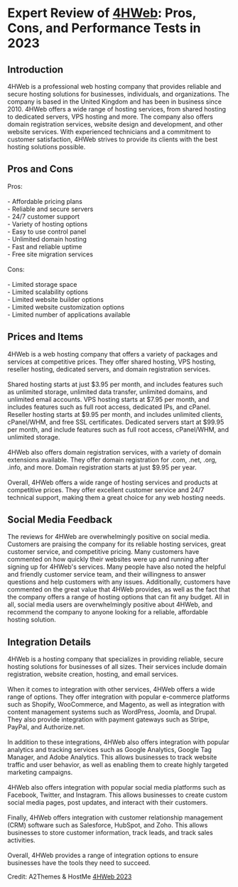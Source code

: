 <h1>Expert Review of <a href="https://a2themes.com/4hweb-reviews">4HWeb</a>: Pros, Cons, and Performance Tests in 2023</h1>
<h2>Introduction</h2>
4HWeb is a professional web hosting company that provides reliable and secure hosting solutions for businesses, individuals, and organizations. The company is based in the United Kingdom and has been in business since 2010. 4HWeb offers a wide range of hosting services, from shared hosting to dedicated servers, VPS hosting and more. The company also offers domain registration services, website design and development, and other website services. With experienced technicians and a commitment to customer satisfaction, 4HWeb strives to provide its clients with the best hosting solutions possible.
<h2>Pros and Cons</h2>
Pros:<br><br>- Affordable pricing plans<br>- Reliable and secure servers<br>- 24/7 customer support<br>- Variety of hosting options<br>- Easy to use control panel<br>- Unlimited domain hosting<br>- Fast and reliable uptime<br>- Free site migration services<br><br>Cons:<br><br>- Limited storage space<br>- Limited scalability options<br>- Limited website builder options<br>- Limited website customization options<br>- Limited number of applications available
<h2>Prices and Items</h2>
4HWeb is a web hosting company that offers a variety of packages and services at competitive prices. They offer shared hosting, VPS hosting, reseller hosting, dedicated servers, and domain registration services. <br><br>Shared hosting starts at just $3.95 per month, and includes features such as unlimited storage, unlimited data transfer, unlimited domains, and unlimited email accounts. VPS hosting starts at $7.95 per month, and includes features such as full root access, dedicated IPs, and cPanel. Reseller hosting starts at $9.95 per month, and includes unlimited clients, cPanel/WHM, and free SSL certificates. Dedicated servers start at $99.95 per month, and include features such as full root access, cPanel/WHM, and unlimited storage.<br><br>4HWeb also offers domain registration services, with a variety of domain extensions available. They offer domain registration for .com, .net, .org, .info, and more. Domain registration starts at just $9.95 per year.<br><br>Overall, 4HWeb offers a wide range of hosting services and products at competitive prices. They offer excellent customer service and 24/7 technical support, making them a great choice for any web hosting needs.
<h2>Social Media Feedback</h2>
The reviews for 4HWeb are overwhelmingly positive on social media. Customers are praising the company for its reliable hosting services, great customer service, and competitive pricing. Many customers have commented on how quickly their websites were up and running after signing up for 4HWeb's services. Many people have also noted the helpful and friendly customer service team, and their willingness to answer questions and help customers with any issues. Additionally, customers have commented on the great value that 4HWeb provides, as well as the fact that the company offers a range of hosting options that can fit any budget. All in all, social media users are overwhelmingly positive about 4HWeb, and recommend the company to anyone looking for a reliable, affordable hosting solution.
<h2>Integration Details</h2>
4HWeb is a hosting company that specializes in providing reliable, secure hosting solutions for businesses of all sizes. Their services include domain registration, website creation, hosting, and email services.<br><br>When it comes to integration with other services, 4HWeb offers a wide range of options. They offer integration with popular e-commerce platforms such as Shopify, WooCommerce, and Magento, as well as integration with content management systems such as WordPress, Joomla, and Drupal. They also provide integration with payment gateways such as Stripe, PayPal, and Authorize.net.<br><br>In addition to these integrations, 4HWeb also offers integration with popular analytics and tracking services such as Google Analytics, Google Tag Manager, and Adobe Analytics. This allows businesses to track website traffic and user behavior, as well as enabling them to create highly targeted marketing campaigns.<br><br>4HWeb also offers integration with popular social media platforms such as Facebook, Twitter, and Instagram. This allows businesses to create custom social media pages, post updates, and interact with their customers.<br><br>Finally, 4HWeb offers integration with customer relationship management (CRM) software such as Salesforce, HubSpot, and Zoho. This allows businesses to store customer information, track leads, and track sales activities.<br><br>Overall, 4HWeb provides a range of integration options to ensure businesses have the tools they need to succeed.
<p>Credit: A2Themes & HostMe <a href="https://a2themes.com/4hweb-reviews">4HWeb 2023</a></p>